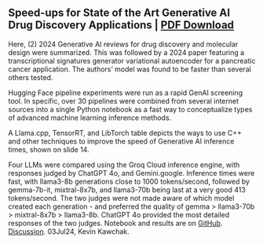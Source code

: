 ## Speed-ups for State of the Art Generative AI Drug Discovery Applications | [PDF Download](https://drive.google.com/file/d/1fTYONxzpO0FW_EHJX5LzbgxlNAAs8sok/view?usp=sharing)

Here, (2) 2024 Generative AI reviews for drug discovery and molecular design were summarized. This was followed by a 2024 paper featuring a transcriptional signatures generator variational autoencoder for a pancreatic cancer application. The authors’ model was found to be faster than several others tested.

Hugging Face pipeline experiments were run as a rapid GenAI screening tool. In specific, over 30 pipelines were combined from several internet sources into a single Python notebook as a fast way to conceptualize types of advanced machine learning inference methods.

A Llama.cpp, TensorRT, and LibTorch table depicts the ways to use C++ and other techniques to improve the speed of Generative AI inference times, shown on slide 14.

Four LLMs were compared using the Groq Cloud inference engine, with responses judged by ChatGPT 4o, and Gemini.google. Inference times were fast, with llama3-8b generations close to 1000 tokens/second, followed by gemma-7b-it, mixtral-8x7b, and llama3-70b being last at a very good 413 tokens/second. The two judges were not made aware of which model created each generation - and preferred the quality of gemma > llama3-70b > mixtral-8x7b > llama3-8b. ChatGPT 4o provided the most detailed responses of the two judges. Notebook and results are on [GitHub](https://github.com/kevinkawchak/Generative-AI-Drug-Discovery/tree/main/Code/Groq). [Discussion](https://www.youtube.com/watch?v=UR3dxk-H4tM). 03Jul24, Kevin Kawchak. <br>
